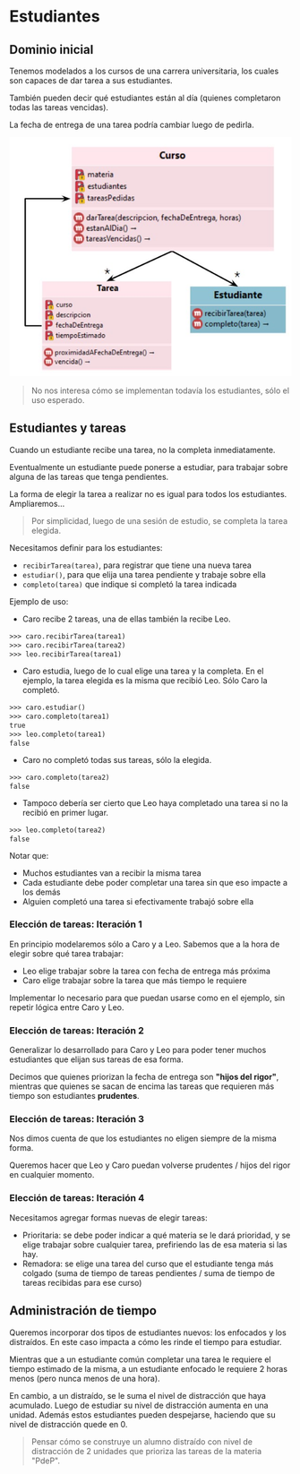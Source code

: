 # Estudiantes

## Dominio inicial

Tenemos modelados a los cursos de una carrera universitaria, los cuales son capaces de dar tarea a sus estudiantes.

También pueden decir qué estudiantes están al día (quienes completaron todas las tareas vencidas).

La fecha de entrega de una tarea podría cambiar luego de pedirla.

![Diagrama inicial](cursos.jpg)

> No nos interesa cómo se implementan todavía los estudiantes, sólo el uso esperado.

## Estudiantes y tareas

Cuando un estudiante recibe una tarea, no la completa inmediatamente.

Eventualmente un estudiante puede ponerse a estudiar, para trabajar sobre alguna de las tareas que tenga pendientes.

La forma de elegir la tarea a realizar no es igual para todos los estudiantes. Ampliaremos… 

> Por simplicidad, luego de una sesión de estudio, se completa la tarea elegida.

Necesitamos definir para los estudiantes:
- `recibirTarea(tarea)`, para registrar que tiene una nueva tarea
- `estudiar()`, para que elija una tarea pendiente y trabaje sobre ella
- `completo(tarea)` que indique si completó la tarea indicada

Ejemplo de uso:

- Caro recibe 2 tareas, una de ellas también la recibe Leo.
```wollok
>>> caro.recibirTarea(tarea1)
>>> caro.recibirTarea(tarea2)
>>> leo.recibirTarea(tarea1)
```

- Caro estudia, luego de lo cual elige una tarea y la completa. En el ejemplo, la tarea elegida es la misma que recibió Leo. Sólo Caro la completó.
```wollok
>>> caro.estudiar()
>>> caro.completo(tarea1)
true
>>> leo.completo(tarea1)
false
```

- Caro no completó todas sus tareas, sólo la elegida. 
```wollok
>>> caro.completo(tarea2)
false
```

- Tampoco debería ser cierto que Leo haya completado una tarea si no la recibió en primer lugar.
```wollok
>>> leo.completo(tarea2)
false
```

Notar que:
- Muchos estudiantes van a recibir la misma tarea
- Cada estudiante debe poder completar una tarea sin que eso impacte a los demás
- Alguien completó una tarea si efectivamente trabajó sobre ella

### Elección de tareas: Iteración 1

En principio modelaremos sólo a Caro y a Leo. Sabemos que a la hora de elegir sobre qué tarea trabajar:
- Leo elige trabajar sobre la tarea con fecha de entrega más próxima
- Caro elige trabajar sobre la tarea que más tiempo le requiere

Implementar lo necesario para que puedan usarse como en el ejemplo, sin repetir lógica entre Caro y Leo.

### Elección de tareas: Iteración 2

Generalizar lo desarrollado para Caro y Leo para poder tener muchos estudiantes que elijan sus tareas de esa forma.

Decimos que quienes priorizan la fecha de entrega son **"hijos del rigor"**, mientras que quienes se sacan de encima las tareas que requieren más tiempo son estudiantes **prudentes**.

### Elección de tareas: Iteración 3

Nos dimos cuenta de que los estudiantes no eligen siempre de la misma forma.

Queremos hacer que Leo y Caro puedan volverse prudentes / hijos del rigor en cualquier momento.

### Elección de tareas: Iteración 4

Necesitamos agregar formas nuevas de elegir tareas:
- Prioritaria: se debe poder indicar a qué materia se le dará prioridad, y se elige trabajar sobre cualquier tarea, prefiriendo las de esa materia si las hay.
- Remadora: se elige una tarea del curso que el estudiante tenga más colgado (suma de tiempo de tareas pendientes / suma de tiempo de tareas recibidas para ese curso)

## Administración de tiempo

Queremos incorporar dos tipos de estudiantes nuevos: los enfocados y los distraídos. En este caso impacta a cómo les rinde el tiempo para estudiar.

Mientras que a un estudiante común completar una tarea le requiere el tiempo estimado de la misma, a un estudiante enfocado le requiere 2 horas menos (pero nunca menos de una hora).

En cambio, a un distraído, se le suma el nivel de distracción que haya acumulado. Luego de estudiar su nivel de distracción aumenta en una unidad. Además estos estudiantes pueden despejarse, haciendo que su nivel de distracción quede en 0. 

> Pensar cómo se construye un alumno distraído con nivel de distracción de 2 unidades que prioriza las tareas de la materia "PdeP".